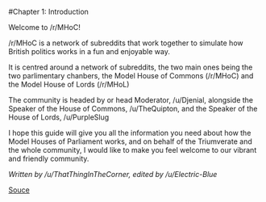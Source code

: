 #Chapter 1: Introduction

Welcome to /r/MHoC!

/r/MHoC is a network of subreddits that work together to simulate how British politics works in a fun and enjoyable way.

It is centred around a network of subreddits, the two main ones being the two parlimentary chanbers, the Model House of Commons (/r/MHoC) and the Model House of Lords (/r/MHoL)

The community is headed by or head Moderator, /u/Djenial, alongside the Speaker of the House of Commons, /u/TheQuipton, and the Speaker of the House of Lords, /u/PurpleSlug

I hope this guide will give you all the information you need about how the Model Houses of Parliament works,  and on behalf of the Triumverate and the whole community, I would like to make you feel welcome to our vibrant and friendly community.

_Written by /u/ThatThingInTheCorner, edited by /u/Electric-Blue_

[Souce](https://issuu.com/thatthinginthecorner/docs/model_houses_of_parliament_guide)
